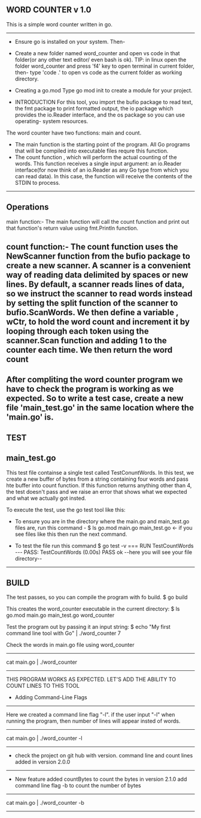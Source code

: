 WORD COUNTER v 1.0
------------

This is a simple word counter written in go.
-----------  -----------   ------- ---------
* Ensure go is installed on your system. Then-
* Create a new folder named word_counter and open vs code in that folder(or any other text editor/ even bash is ok).
TIP: in linux open the folder word_counter and press 'f4' key to open terminal in current folder, then-
type 'code .' to open vs code as the current folder as working directory.

* Creating a go.mod
Type go mod init to create a module for your project.

* INTRODUCTION
For this tool, you import the bufio package to read text, the fmt package to print formatted output,
the io package which provides the io.Reader interface, and the os package so you can use operating-
system resources.

The word counter have two functions: main and count.
* The main function is the starting point of the program. All Go programs that will be
compiled into executable files requre this function.
* The count function , which will perform the actual counting of the words. This function receives
a single input argument: an io.Reader interface(for now think of an io.Reader as any Go type from which 
you can read data). In this case, the function will receive the contents of the STDIN to process.
-------------------------------------------------------------------------------------------------

Operations
----------

main function:-
The main function will call the count function and print out that function's return value using fmt.Println function.

count function:-
The count function uses the NewScanner function from the bufio package to create a new scanner. A scanner is a
convenient way of reading data delimited by spaces or new lines. By default, a scanner reads lines of data,
so we instruct the scanner to read words instead by setting the split function of the scanner to bufio.ScanWords.
We then define a variable , wCtr, to hold the word count and increment it by looping through each token using the
scanner.Scan function and adding 1 to the counter each time. We then return the word count
----------------------------------------------------------------------------------------------------
After compliting the word counter program we have to check the program is working as we expected.
So to write a test case, create a new file 'main_test.go' in the same location where the 'main.go' is.
----------------------------------------------------------------------------------------------------

TEST
----
main_test.go
------------
This test file containse a single test called TestConuntWords. In this test, we create a new buffer of bytes from
a string containing four words and pass hte buffer into count function. If this function returns anything other than 4,
the test doesn't pass and we raise an error that shows what we expected and what we actually got insted.

To execute the test, use the go test tool like this:

* To ensure you are in the directory where the main.go and main_test.go files are, run this command -
$ ls
go.mod   main.go   main_test.go  <- if you see files like this then run the next command.

* To test the file run this command
$ go test -v
 === RUN   TestCountWords
 --- PASS: TestCountWords (0.00s)
PASS
ok  --here you will see your file directory--
--------------------------------------------------------------------------------------------------------

BUILD
-----
The test passes, so you can compile the program with fo build.
$ go build

This creates the word_counter executable in the current directory:
$ ls
go.mod  main.go  main_test.go  word_counter

Test the program out by passing it an input string:
$ echo "My first command line tool with Go" | ./word_counter
7

Check the words in main.go file using word_counter
**********************************************************************************************************
cat main.go | ./word_counter
**********************************************************************************************************
THIS PROGRAM WORKS AS EXPECTED. LET'S ADD THE ABILITY TO COUNT LINES TO THIS TOOL

* Adding Command-Line Flags
----------------------------
Here we created a command line flag "-l".
if the user input "-l" when running the program, then number of lines will appear insted of words.
**********************************************************************************************************
cat main.go | ./word_counter -l
**********************************************************************************************************

* check the project on git hub with version.
  command line and count lines added in version 2.0.0

------------------------------------------------------------------------------------------------------------
* New feature added countBytes to count the bytes in version 2.1.0
add command line flag -b to count the number of bytes
**********************************************************************************************************
cat main.go | ./word_counter -b
**********************************************************************************************************

